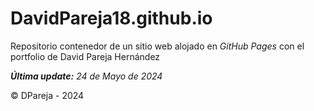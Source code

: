 # DavidPareja18.github.io

Repositorio contenedor de un sitio web alojado en *GitHub Pages* con el portfolio de David Pareja Hernández

***Última update:*** *24 de Mayo de 2024*

© DPareja - 2024